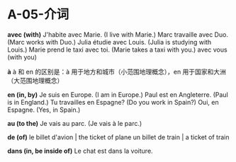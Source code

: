 # A-05-介词

**avec (with)**
J'habite avec Marie. (I live with Marie.)
Marc travaille avec Duo. (Marc works with Duo.)
Julia étudie avec Louis. (Julia is studying with Louis.)
Marie prend le taxi avec toi. (Marie takes a taxi with you.)
avec vous (with you)

**à**
à 和 en 的区别是：à 用于地方和城市（小范围地理概念），en 用于国家和大洲（大范围地理概念）

**en (in, by)**
Je suis en Europe. (I am in Europe.)
Paul est en Angleterre. (Paul is in England.)
Tu travailles en Espagne? (Do you work in Spain?)
Oui, en Espagne. (Yes, in Spain.)

**au (to the)**
Je vais au parc. (Je vais à le parc.)

**de (of)**
le billet d'avion | the ticket of plane
un billet de train | a ticket of train

**dans (in, be inside of)**
Le chat est dans la voiture.